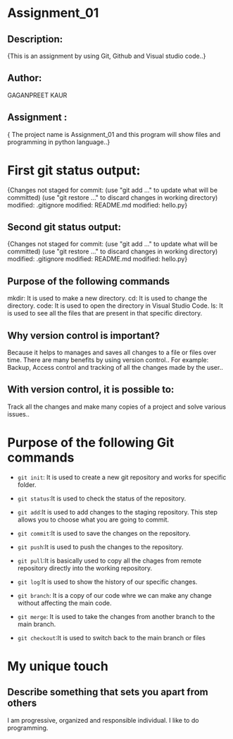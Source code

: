 # Assignment_01

## Description:

{This is an assignment by using Git, Github and Visual studio code..}

## Author:

GAGANPREET KAUR

## Assignment :

{ The project name is Assignment_01 and this program will show files and programming in python language..}

# First git status output:

{Changes not staged for commit:
(use "git add <file>..." to update what will be committed)
(use "git restore <file>..." to discard changes in working directory)
modified: .gitignore
modified: README.md
modified: hello.py}

## Second git status output:

{Changes not staged for commit:
(use "git add <file>..." to update what will be committed)
(use "git restore <file>..." to discard changes in working directory)
modified: .gitignore
modified: README.md
modified: hello.py}

## Purpose of the following commands

mkdir: It is used to make a new directory.
cd: It is used to change the directory.
code: It is used to open the directory in Visual Studio Code.
ls: It is used to see all the files that are present in that specific directory.

## Why version control is important?

Because it helps to manages and saves all changes to a file or files over time.
There are many benefits by using version control..
For example: Backup, Access control and tracking of all the changes made by the user..

## With version control, it is possible to:

Track all the changes and make many copies of a project and solve various issues..

# Purpose of the following Git commands

- `git init`: It is used to create a new git repository and works for specific folder.

- `git status`:It is used to check the status of the repository.

- `git add`:It is used to add changes to the staging repository. This step allows you to choose what you are going to commit.

- `git commit`:It is used to save the changes on the repository.

- `git push`:It is used to push the changes to the repository.

- `git pull`:It is basically used to copy all the chages from remote repository directly into the working repository.

- `git log`:It is used to show the history of our specific changes.

- `git branch`: It is a copy of our code whre we can make any change without affecting the main code.

- `git merge`: It is used to take the changes from another branch to the main branch.

- `git checkout`:It is used to switch back to the main branch or files

# My unique touch

## Describe something that sets you apart from others

I am progressive, organized and responsible individual.
I like to do programming.

